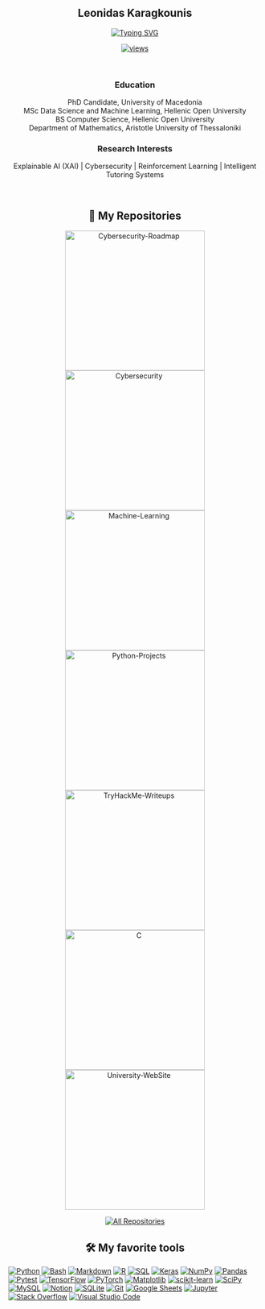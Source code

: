 <!-- code inspired by - https://github.com/marlenezw & https://github.com/0xtraw-->

<h2 align="center">
  Leonidas Karagkounis
</h2>
<!-- Typing SVG by DenverCoder1 - https://github.com/DenverCoder1/readme-typing-svg -->
<p align="center">
  <a href="https://git.io/typing-svg"><img src="https://readme-typing-svg.demolab.com?font=Fira+Code&pause=1000&color=A02CFD&width=435&lines=Hi!+Leonidas+Karagkounis+here.;Data+Analyst%2C+Cyber+Security+and;Machine+Learning+enthusiast." alt="Typing SVG" /></a>
</p>
<p align="center">
  <a href="https://komarev.com/ghpvc/?username=KaragkounisL">
    <img alt="views" title="GitHub profile views" src="https://komarev.com/ghpvc/?username=KaragkounisL&style=for-the-badge&color=grey"/></a>
</p>
<!-- Some badges are from https://github.com/Ileriayo/markdown-badges -->
<br/>
<h3 align="center">Education</h3>
<p align=center>PhD Candidate, University of Macedonia<br>MSc Data Science and Machine Learning, Hellenic Open University <br>BS Computer Science, Hellenic Open University <br>Department of Mathematics, Aristotle University of Thessaloniki </p>

<h3 align="center">Research Interests</h3>
<p align=center>Explainable AI (XAI) | Cybersecurity | Reinforcement Learning | Intelligent Tutoring Systems</p>

<br/>

<h2 align="center">
📘 My Repositories
</h2>
<!-- Repo info cards - https://github.com/anuraghazra/github-readme-stats -->
<!-- Small repo cards (fork) - https://github.com/DenverCoder1/github-readme-stats -->
<p align="center">
  <a href="https://github.com/KaragkounisL/PLH35"><img width="278" src="https://denvercoder1-github-readme-stats.vercel.app/api/pin/?username=KaragkounisL&repo=PLH35&theme=react&bg_color=1F222E&title_color=a02cfd&hide_border=true&icon_color=F8D866&show_icons=false" alt="Cybersecurity-Roadmap"></a>
  <a href="https://github.com/KaragkounisL/Cybersecurity"><img width="278" src="https://denvercoder1-github-readme-stats.vercel.app/api/pin/?username=KaragkounisL&repo=Cybersecurity&theme=react&bg_color=1F222E&title_color=a02cfd&hide_border=true&icon_color=F8D866&show_icons=false" alt="Cybersecurity"></a>
  <a href="https://github.com/KaragkounisL/Machine-Learning"><img width="278" src="https://denvercoder1-github-readme-stats.vercel.app/api/pin/?username=KaragkounisL&repo=Machine-Learning&theme=react&bg_color=1F222E&title_color=a02cfd&hide_border=true&icon_color=F8D866&show_icons=false" alt="Machine-Learning"></a>
  <a href="https://github.com/KaragkounisL/Python-Projects"><img width="278" src="https://denvercoder1-github-readme-stats.vercel.app/api/pin/?username=KaragkounisL&repo=Python-Projects&theme=react&bg_color=1F222E&title_color=a02cfd&hide_border=true&icon_color=F8D866&show_icons=false" alt="Python-Projects"></a>
  <a href="https://github.com/KaragkounisL/TryHackMe-Writeups"><img width="278" src="https://denvercoder1-github-readme-stats.vercel.app/api/pin/?username=KaragkounisL&repo=TryHackMe-Writeups&theme=react&bg_color=1F222E&title_color=a02cfd&hide_border=true&icon_color=F8D866&show_icons=false" alt="TryHackMe-Writeups"></a>
  <a href="https://github.com/KaragkounisL/C"><img width="278" src="https://denvercoder1-github-readme-stats.vercel.app/api/pin?username=KaragkounisL&repo=C&theme=react&bg_color=1F222E&title_color=a02cfd&hide_border=true&icon_color=F8D866&show_icons=false" alt="C"></a>
  <a href="https://github.com/KaragkounisL/University-WebSite"><img width="278" src="https://denvercoder1-github-readme-stats.vercel.app/api/pin/?username=KaragkounisL&repo=University-WebSite&theme=react&bg_color=1F222E&title_color=a02cfd&hide_border=true&icon_color=F8D866&show_icons=false" alt="University-WebSite"></a>
</p>
<p align="center">
  <a href="https://github.com/KaragkounisL?tab=repositories&sort=stargazers"><img alt="All Repositories" title="All Repositories" src="https://custom-icon-badges.herokuapp.com/badge/-All%20Repos-2962FF?style=for-the-badge&logoColor=white&logo=repo"/></a>
</p>
<h2 align="center">
 🛠️ My favorite tools
</h2>
<p align="center">
  <p align="left">
    <a href="https://github.com/search?q=user%3Amarlenezw+language%3Apython"><img alt="Python" src="https://img.shields.io/badge/Python-14354C.svg?logo=python&logoColor=white"></a>
    <a href="https://github.com/search?q=user%3Amarlenezw+language%3Abash"><img alt="Bash" src="https://img.shields.io/badge/Bash-121011.svg?logo=gnu-bash&logoColor=white"></a>
    <a href="https://github.com/search?q=user%3Amarlenezw+language%3Amarkdown"><img alt="Markdown" src="https://img.shields.io/badge/Markdown-000000.svg?logo=markdown&logoColor=white"></a>
    <a href="https://github.com/search?q=user%3Amarlenezw+language%3Ar"><img alt="R" src="https://img.shields.io/badge/R-276DC3.svg?logo=r&logoColor=white"></a>
    <a href="https://github.com/search?q=user%3Amarlenezw+language%3Asql"><img alt="SQL" src="https://custom-icon-badges.herokuapp.com/badge/SQL-025E8C.svg?logo=database&logoColor=white"></a>
    <a href="#"><img alt="Keras" src="https://img.shields.io/badge/Keras-D00000.svg?logo=Keras&logoColor=white"></a>
    <a href="#"><img alt="NumPy" src="https://img.shields.io/badge/Numpy-013243.svg?logo=numpy&logoColor=white"></a>
    <a href="#"><img alt="Pandas" src="https://img.shields.io/badge/Pandas-150458.svg?logo=pandas&logoColor=white"></a>
    <a href="#"><img alt="Pytest" src="https://img.shields.io/badge/Pytest-0A9EDC.svg?logo=pytest&logoColor=white"></a>
    <a href="#"><img alt="TensorFlow" src="https://img.shields.io/badge/TensorFlow-FF6F00.svg?logo=TensorFlow&logoColor=white"></a>
    <a href="#"><img alt="PyTorch" src="https://img.shields.io/badge/PyTorch-%23EE4C2C.svg?logo=PyTorch&logoColor=white"></a>
    <a href="#"><img alt="Matplotlib" src="https://img.shields.io/badge/Matplotlib-%23ffffff.svg?logo=Matplotlib&logoColor=black"></a>
    <a href="#"><img alt="scikit-learn" src="https://img.shields.io/badge/scikit--learn-%23F7931E.svg?logo=scikit-learn&logoColor=white"></a>
    <a href="#"><img alt="SciPy" src="https://img.shields.io/badge/SciPy-%230C55A5.svg?&logo=scipy&logoColor=%white"></a>   
    <a href="#"><img alt="MySQL" src="https://img.shields.io/badge/MySQL-00f.svg?logo=mysql&logoColor=white"></a>
    <a href="#"><img alt="Notion" src="https://img.shields.io/badge/Notion-010101.svg?logo=notion&logoColor=white"></a>
    <a href="#"><img alt="SQLite" src ="https://img.shields.io/badge/SQLite-07405e.svg?logo=sqlite&logoColor=white"></a>
    <a href="#"><img alt="Git" src="https://img.shields.io/badge/Git-F05033.svg?logo=git&logoColor=white"></a>
    <a href="#"><img alt="Google Sheets" src="https://img.shields.io/badge/Google%20Sheets-34A853.svg?logo=google%20sheets&logoColor=white"></a>
    <a href="#"><img alt="Jupyter" src="https://img.shields.io/badge/Jupyter-F37626.svg?logo=Jupyter&logoColor=white"></a>
    <a href="#"><img alt="Stack Overflow" src="https://img.shields.io/badge/-Stack%20Overflow-FE7A16?logo=stack-overflow&logoColor=white"></a>
    <a href="#"><img alt="Visual Studio Code" src="https://img.shields.io/badge/Visual%20Studio%20Code-0078d7.svg?logo=visual-studio-code&logoColor=white"></a>
    </p align="left">
</p align="center">
</h3>
